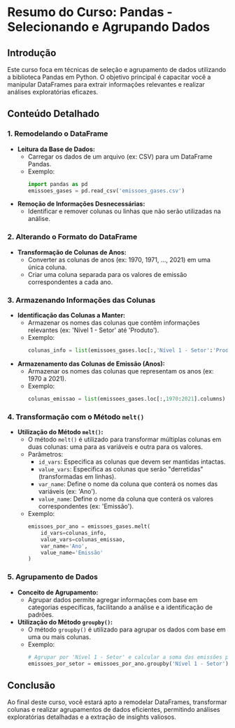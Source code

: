 # Resumo do Curso: Pandas - Selecionando e Agrupando Dados

## Introdução

Este curso foca em técnicas de seleção e agrupamento de dados utilizando a biblioteca Pandas em Python. O objetivo principal é capacitar você a manipular DataFrames para extrair informações relevantes e realizar análises exploratórias eficazes.

## Conteúdo Detalhado

### 1. Remodelando o DataFrame

*   **Leitura da Base de Dados:**
    *   Carregar os dados de um arquivo (ex: CSV) para um DataFrame Pandas.
    *   Exemplo:
        ```python
        import pandas as pd
        emissoes_gases = pd.read_csv('emissoes_gases.csv')
        ```
*   **Remoção de Informações Desnecessárias:**
    *   Identificar e remover colunas ou linhas que não serão utilizadas na análise.

### 2. Alterando o Formato do DataFrame

*   **Transformação de Colunas de Anos:**
    *   Converter as colunas de anos (ex: 1970, 1971, ..., 2021) em uma única coluna.
    *   Criar uma coluna separada para os valores de emissão correspondentes a cada ano.

### 3. Armazenando Informações das Colunas

*   **Identificação das Colunas a Manter:**
    *   Armazenar os nomes das colunas que contêm informações relevantes (ex: 'Nível 1 - Setor' até 'Produto').
    *   Exemplo:
        ```python
        colunas_info = list(emissoes_gases.loc[:,'Nível 1 - Setor':'Produto'].columns)
        ```
*   **Armazenamento das Colunas de Emissão (Anos):**
    *   Armazenar os nomes das colunas que representam os anos (ex: 1970 a 2021).
    *   Exemplo:
        ```python
        colunas_emissao = list(emissoes_gases.loc[:,1970:2021].columns)
        ```

### 4. Transformação com o Método `melt()`

*   **Utilização do Método `melt()`:**
    *   O método `melt()` é utilizado para transformar múltiplas colunas em duas colunas: uma para as variáveis e outra para os valores.
    *   Parâmetros:
        *   `id_vars`: Especifica as colunas que devem ser mantidas intactas.
        *   `value_vars`: Especifica as colunas que serão "derretidas" (transformadas em linhas).
        *   `var_name`: Define o nome da coluna que conterá os nomes das variáveis (ex: 'Ano').
        *   `value_name`: Define o nome da coluna que conterá os valores correspondentes (ex: 'Emissão').
    *   Exemplo:
        ```python
        emissoes_por_ano = emissoes_gases.melt(
            id_vars=colunas_info,
            value_vars=colunas_emissao,
            var_name='Ano',
            value_name='Emissão'
        )
        ```

### 5. Agrupamento de Dados

*   **Conceito de Agrupamento:**
    *   Agrupar dados permite agregar informações com base em categorias específicas, facilitando a análise e a identificação de padrões.
*   **Utilização do Método `groupby()`:**
    *   O método `groupby()` é utilizado para agrupar os dados com base em uma ou mais colunas.
    *   Exemplo:
        ```python
        # Agrupar por 'Nível 1 - Setor' e calcular a soma das emissões por ano
        emissoes_por_setor = emissoes_por_ano.groupby('Nível 1 - Setor')['Emissão'].sum()
        ```

## Conclusão

Ao final deste curso, você estará apto a remodelar DataFrames, transformar colunas e realizar agrupamentos de dados eficientes, permitindo análises exploratórias detalhadas e a extração de insights valiosos.